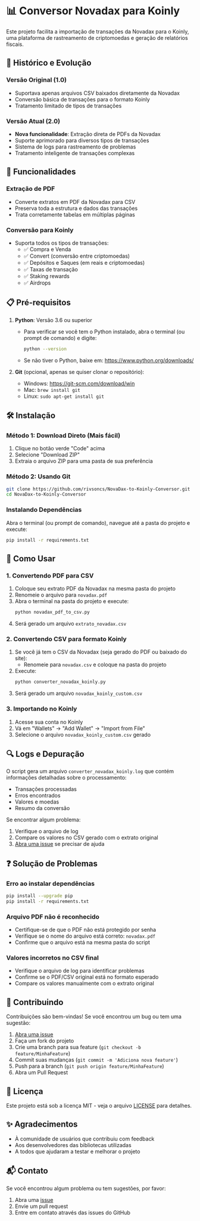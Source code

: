 # 📊 Conversor Novadax para Koinly

Este projeto facilita a importação de transações da Novadax para o Koinly, uma plataforma de rastreamento de criptomoedas e geração de relatórios fiscais.

## 📝 Histórico e Evolução

### Versão Original (1.0)
- Suportava apenas arquivos CSV baixados diretamente da Novadax
- Conversão básica de transações para o formato Koinly
- Tratamento limitado de tipos de transações

### Versão Atual (2.0)
- **Nova funcionalidade**: Extração direta de PDFs da Novadax
- Suporte aprimorado para diversos tipos de transações
- Sistema de logs para rastreamento de problemas
- Tratamento inteligente de transações complexas

## 🚀 Funcionalidades

### Extração de PDF
- Converte extratos em PDF da Novadax para CSV
- Preserva toda a estrutura e dados das transações
- Trata corretamente tabelas em múltiplas páginas

### Conversão para Koinly
- Suporta todos os tipos de transações:
  - ✅ Compra e Venda
  - ✅ Convert (conversão entre criptomoedas)
  - ✅ Depósitos e Saques (em reais e criptomoedas)
  - ✅ Taxas de transação
  - ✅ Staking rewards
  - ✅ Airdrops

## 📋 Pré-requisitos

1. **Python**: Versão 3.6 ou superior
   - Para verificar se você tem o Python instalado, abra o terminal (ou prompt de comando) e digite:
     ```bash
     python --version
     ```
   - Se não tiver o Python, baixe em: https://www.python.org/downloads/

2. **Git** (opcional, apenas se quiser clonar o repositório):
   - Windows: https://git-scm.com/download/win
   - Mac: `brew install git`
   - Linux: `sudo apt-get install git`

## 🛠️ Instalação

### Método 1: Download Direto (Mais fácil)
1. Clique no botão verde "Code" acima
2. Selecione "Download ZIP"
3. Extraia o arquivo ZIP para uma pasta de sua preferência

### Método 2: Usando Git
```bash
git clone https://github.com/rivsoncs/NovaDax-to-Koinly-Conversor.git
cd NovaDax-to-Koinly-Conversor
```

### Instalando Dependências
Abra o terminal (ou prompt de comando), navegue até a pasta do projeto e execute:
```bash
pip install -r requirements.txt
```

## 📖 Como Usar

### 1. Convertendo PDF para CSV
1. Coloque seu extrato PDF da Novadax na mesma pasta do projeto
2. Renomeie o arquivo para `novadax.pdf`
3. Abra o terminal na pasta do projeto e execute:
   ```bash
   python novadax_pdf_to_csv.py
   ```
4. Será gerado um arquivo `extrato_novadax.csv`

### 2. Convertendo CSV para formato Koinly
1. Se você já tem o CSV da Novadax (seja gerado do PDF ou baixado do site):
   - Renomeie para `novadax.csv` e coloque na pasta do projeto
2. Execute:
   ```bash
   python converter_novadax_koinly.py
   ```
3. Será gerado um arquivo `novadax_koinly_custom.csv`

### 3. Importando no Koinly
1. Acesse sua conta no Koinly
2. Vá em "Wallets" → "Add Wallet" → "Import from File"
3. Selecione o arquivo `novadax_koinly_custom.csv` gerado

## 🔍 Logs e Depuração

O script gera um arquivo `converter_novadax_koinly.log` que contém informações detalhadas sobre o processamento:
- Transações processadas
- Erros encontrados
- Valores e moedas
- Resumo da conversão

Se encontrar algum problema:
1. Verifique o arquivo de log
2. Compare os valores no CSV gerado com o extrato original
3. [Abra uma issue](https://github.com/rivsoncs/NovaDax-to-Koinly-Conversor/issues) se precisar de ajuda

## ❓ Solução de Problemas

### Erro ao instalar dependências
```bash
pip install --upgrade pip
pip install -r requirements.txt
```

### Arquivo PDF não é reconhecido
- Certifique-se de que o PDF não está protegido por senha
- Verifique se o nome do arquivo está correto: `novadax.pdf`
- Confirme que o arquivo está na mesma pasta do script

### Valores incorretos no CSV final
- Verifique o arquivo de log para identificar problemas
- Confirme se o PDF/CSV original está no formato esperado
- Compare os valores manualmente com o extrato original

## 🤝 Contribuindo

Contribuições são bem-vindas! Se você encontrou um bug ou tem uma sugestão:
1. [Abra uma issue](https://github.com/rivsoncs/NovaDax-to-Koinly-Conversor/issues)
2. Faça um fork do projeto
3. Crie uma branch para sua feature (`git checkout -b feature/MinhaFeature`)
4. Commit suas mudanças (`git commit -m 'Adiciona nova feature'`)
5. Push para a branch (`git push origin feature/MinhaFeature`)
6. Abra um Pull Request

## 📝 Licença

Este projeto está sob a licença MIT - veja o arquivo [LICENSE](LICENSE) para detalhes.

## ✨ Agradecimentos

- À comunidade de usuários que contribuiu com feedback
- Aos desenvolvedores das bibliotecas utilizadas
- A todos que ajudaram a testar e melhorar o projeto

## 📬 Contato

Se você encontrou algum problema ou tem sugestões, por favor:
1. Abra uma [issue](https://github.com/rivsoncs/NovaDax-to-Koinly-Conversor/issues)
2. Envie um pull request
3. Entre em contato através das issues do GitHub
